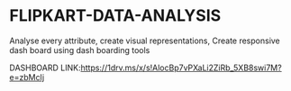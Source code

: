 # FLIPKART-DATA-ANALYSIS
 Analyse every attribute, create visual representations, Create responsive dash board using dash boarding tools

DASHBOARD LINK:https://1drv.ms/x/s!AlocBp7vPXaLi2ZiRb_5XB8swi7M?e=zbMcIj
